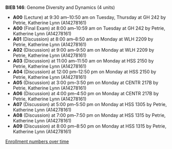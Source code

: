 **BIEB 146**: Genome Diversity and Dynamics (4 units)

- **A00** (Lecture) at 9:30 am–10:50 am on Tuesday, Thursday at GH 242 by Petrie, Katherine Lynn (A14278161)
- **A00** (Final Exam) at 8:00 am–10:59 am on Tuesday at GH 242 by Petrie, Katherine Lynn (A14278161)
- **A01** (Discussion) at 8:00 am–8:50 am on Monday at WLH 2209 by Petrie, Katherine Lynn (A14278161)
- **A02** (Discussion) at 9:00 am–9:50 am on Monday at WLH 2209 by Petrie, Katherine Lynn (A14278161)
- **A03** (Discussion) at 11:00 am–11:50 am on Monday at HSS 2150 by Petrie, Katherine Lynn (A14278161)
- **A04** (Discussion) at 12:00 pm–12:50 pm on Monday at HSS 2150 by Petrie, Katherine Lynn (A14278161)
- **A05** (Discussion) at 3:00 pm–3:50 pm on Monday at CENTR 217B by Petrie, Katherine Lynn (A14278161)
- **A06** (Discussion) at 4:00 pm–4:50 pm on Monday at CENTR 217B by Petrie, Katherine Lynn (A14278161)
- **A07** (Discussion) at 5:00 pm–5:50 pm on Monday at HSS 1305 by Petrie, Katherine Lynn (A14278161)
- **A08** (Discussion) at 7:00 pm–7:50 pm on Monday at HSS 1315 by Petrie, Katherine Lynn (A14278161)
- **A09** (Discussion) at 8:00 pm–8:50 pm on Monday at HSS 1315 by Petrie, Katherine Lynn (A14278161)

[Enrollment numbers over time](./BIEB146.tsv)
